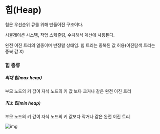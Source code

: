 # 힙(Heap)

힙은 우선순위 큐를 위해 만들어진 구조이다.

시뮬레이션 시스템, 작업 스케줄링, 수치해석 계산에 사용된다.

완전 이진 트리의 일종이며 반정렬 상태임. 힙 트리는 중복된 값 허용(이진탐색 트리는 중복 값 X)



### 힙 종류

##### 최대 힙(max heap)

부모 노드의 키 값이 자식 노드의 키 값 보다 크거나 같은 완전 이진 트리



##### 최소 힙(min heap)

부모 노드의 키 값이 자식 노드의 키 값보다 작거나 같은 완전 이진 트리

![img](https://t1.daumcdn.net/cfile/tistory/17084F504DA9895214)




